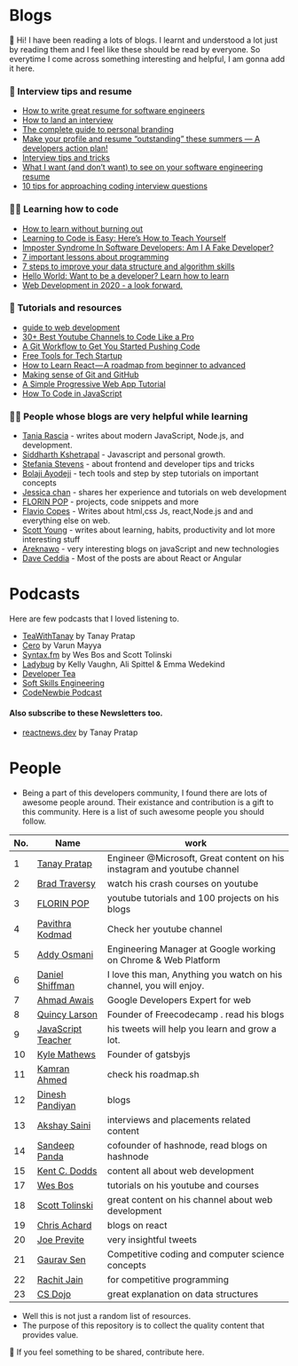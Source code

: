 # Blogs

:wave: Hi! I have been reading a lots of blogs. I learnt and understood a lot just by reading them and I feel like these should be read by everyone.  So everytime I come across something interesting and helpful, I am gonna add it here. 
### :bookmark_tabs: Interview tips and resume

  - [How to write great resume for software engineers ](https://www.freecodecamp.org/news/how-to-write-a-great-resume-for-software-engineers-75d514dd8322/)
  - [How to land an interview ](https://www.freecodecamp.org/news/how-to-get-an-interview-with-top-tech-companies-c27f18e9d157/amp/?__twitter_impression=true)
  - [The complete guide to personal branding](https://www.beseen.com/blog/talent/the-complete-guide-to-personal-branding-for-tech-pros/)
  - [Make your profile and resume “outstanding” these summers — A developers action plan!](https://medium.com/learn-with-the-lean-programmer/make-your-profile-and-resume-outstanding-these-summers-a-developers-action-plan-70425a3ad26c)
  - [Interview tips and tricks](https://www.freecodecamp.org/news/interviewing-prep-tips-and-tricks/)
  - [What I want (and don’t want) to see on your software engineering resume](https://medium.com/p/cbc07913f7f6)
  - [10 tips for approaching coding interview questions](https://blog.interviewcamp.io/2019-08-05/tips-for-approaching-coding-interview-questions/)
  
  
  ### :man_technologist:	Learning how to code
  
  * [How to learn without burning out](https://www.freecodecamp.org/news/how-to-constantly-learn-without-burning-out/)
  * [Learning to Code is Easy: Here’s How to Teach Yourself](https://www.scotthyoung.com/blog/2019/07/08/learn-to-code/)
  * [Imposter Syndrome In Software Developers: Am I A Fake Developer?](https://www.geeksforgeeks.org/imposter-syndrome-in-software-developers-am-i-a-fake-developer/)
  * [7 important lessons about programming](https://medium.com/free-code-camp/7-important-lessons-about-programming-that-ive-learned-at-17-516ae619686)
  * [7 steps to improve your data structure and algorithm skills](https://www.hackerearth.com/blog/developers/7-steps-to-improve-your-data-structure-and-algorithm-skills?utm_medium=search&utm_source=header&utm_campaign=he-search)
  * [Hello World: Want to be a developer? Learn how to learn](https://stackoverflow.blog/2020/01/11/hello-world-want-to-be-a-developer-learn-how-to-learn/?utm_source=linkedin&utm_medium=social&utm_campaign=so-blog)
  * [Web Development in 2020 - a look forward.](https://areknawo.com/web-development-in-2020-a-look-forward/)
  
  ### :file_folder: Tutorials and resources
  * [guide to web development](https://coder-coder.com/learn-web-development/)
  * [30+ Best Youtube Channels to Code Like a Pro](https://qubit-labs.com/best-youtube-channels-code-like-pro/)
  * [A Git Workflow to Get You Started Pushing Code](https://www.freecodecamp.org/news/git-101-git-workflow-to-get-you-started-pushing-code/amp/#click=https://t.co/BXtAmsTQ7f)
  * [Free Tools for Tech Startup](https://link.medium.com/N57mVu4OM1)
  * [How to Learn React — A roadmap from beginner to advanced](https://link.medium.com/TSKBEFexv1)
  * [Making sense of Git and GitHub](https://betterstack.dev/blog/making-sense-of-git-and-github/)
  * [A Simple Progressive Web App Tutorial](https://link.medium.com/DQ1PWzAlX1)
  * [How To Code in JavaScript](https://www.digitalocean.com/community/tutorial_series/how-to-code-in-javascript)
  
  ### :raising_hand_man: People whose blogs are very helpful while learning
  
   * [Tania Rascia](https://www.taniarascia.com/blog/) - writes about modern JavaScript, Node.js, and development.    
   * [Siddharth Kshetrapal](https://sid.st/blog/) - Javascript and personal growth.
   * [Stefania Stevens](https://stef.ninja/) - about frontend and developer tips and tricks   
   * [Bolaji Ayodeji](https://bolajiayodeji.com/) - tech tools and step by step tutorials on important concepts
   * [Jessica chan](https://coder-coder.com/blog/) - shares her experience and tutorials on web development 
   * [FLORIN POP](https://www.florin-pop.com/blog/) - projects, code snippets and more
   * [Flavio Copes](https://flaviocopes.com/) - Writes about html,css Js, react,Node.js and and everything else on web.
   * [Scott Young](https://www.scotthyoung.com/blog/) - writes about learning, habits, productivity and lot more interesting stuff
   * [Areknawo](https://areknawo.com/) - very interesting blogs on javaScript and new technologies
   * [Dave Ceddia](https://daveceddia.com/archives/) - Most of the posts are about React or Angular

  # Podcasts
  Here are few podcasts that I loved listening to.
  * [TeaWithTanay](https://teawithtanay.com/) by Tanay Pratap
  * [Cero](https://www.youtube.com/watch?v=urhMZSeG33U&list=PLSAVyiM48sqsbznpqLl2l4xR0e7gWJ2T-) by Varun Mayya
  * [Syntax.fm](https://syntax.fm/) by Wes Bos and Scott Tolinski
  * [Ladybug](https://ladybug.dev/) by Kelly Vaughn, Ali Spittel & Emma Wedekind
  * [Developer Tea](https://spec.fm/podcasts/developer-tea)
  * [Soft Skills Engineering](https://softskills.audio/episodes/)
  * [CodeNewbie Podcast ](https://www.codenewbie.org/podcast)
  
  #### Also subscribe to these Newsletters too.
  * [reactnews.dev](https://reactnews.dev/) by Tanay Pratap
 
# People

* Being a part of this developers community, I found there are lots of awesome people around. Their existance and contribution is a gift to this community. Here is a list of such awesome people you should follow.


|No. |Name | work  |  
|-|------ |-----|
|1|[Tanay Pratap](https://twitter.com/tanaypratap) | Engineer @Microsoft, Great content on his instagram and youtube channel                     |
|2|[Brad Traversy](https://twitter.com/traversymedia)      |  watch his crash courses on youtube                  |
|3|[FLORIN POP](https://www.florin-pop.com/blog)      | youtube tutorials and 100 projects on his blogs                   |
|4| [Pavithra Kodmad](https://twitter.com/PKodmad)  |   Check her youtube channel                     |
|5|[Addy Osmani](https://github.com/addyosmani)      |  Engineering Manager at Google working on Chrome & Web Platform                  |
|6|[Daniel Shiffman](https://www.youtube.com/user/shiffman)      | I love this man, Anything you watch on his channel, you will enjoy.   
|7|[Ahmad Awais](https://ahmadawais.com/)      |  Google Developers Expert for web                    |
|8|[Quincy Larson](https://dineshpandiyan.com/)      | Founder of Freecodecamp . read his blogs                   |
|9|[JavaScript Teacher](https://twitter.com/js_tut)      | his tweets will help you learn and grow a lot.                 |
|10|[Kyle Mathews](https://twitter.com/kylemathews)      |  Founder of gatsbyjs                  |
|11|[Kamran Ahmed](https://github.com/kamranahmedse)      |  check his roadmap.sh                  |
|12|[Dinesh Pandiyan](https://dineshpandiyan.com/)      | blogs                   |
|13|[Akshay Saini](https://www.youtube.com/akshaymarch7)      | interviews and placements related content                   |
|14|[Sandeep Panda](https://twitter.com/Sandeepg33k)      | cofounder of hashnode, read blogs on hashnode                   |
|15|[Kent C. Dodds](https://kentcdodds.com/)      | content all about web development                   |
|17|[Wes Bos](https://www.youtube.com/user/wesbos)      | tutorials on his youtube and courses                   |
|18|[Scott Tolinski](https://www.youtube.com/c/leveluptuts)      | great content on his channel about web development                   |
|19|[Chris Achard](https://twitter.com/chrisachard)      | blogs on react                    |
|20|[Joe Previte](https://twitter.com/jsjoeio)      | very insightful tweets                   |
|21|[Gaurav Sen](https://www.youtube.com/channel/UCRPMAqdtSgd0Ipeef7iFsKw)      |   Competitive coding and computer science concepts                 |
|22|[Rachit Jain](https://www.youtube.com/channel/UC9fDC_eBh9e_bogw87DbGKQ)      | for competitive programming                   |
|23|[CS Dojo](https://www.youtube.com/channel/UCxX9wt5FWQUAAz4UrysqK9A)      | great explanation on data structures                   |






 * Well this is not just a random list of resources.
 * The purpose of this repository is to collect the quality content that provides value.

:pushpin: If you feel something to be shared, contribute here. 
